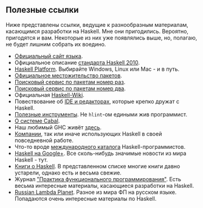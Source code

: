 Полезные ссылки
---------------

Ниже представлены ссылки, ведущие к разнообразным материалам, касающимся разработки на Haskell. Мне они пригодились. Вероятно, пригодятся и вам. Некоторые из них уже появлялись выше, но, полагаю, не будет лишним собрать их воедино.

* [Официальный сайт языка](http://www.haskell.org/haskellwiki/Haskell).
* Официальное описание [стандарта Haskell 2010](http://www.haskell.org/onlinereport/haskell2010).
* [Haskell Platform](http://www.haskell.org/platform). Выбирайте Windows, Linux или Mac - и в путь.
* [Официальное местожительство пакетов](http://hackage.haskell.org/packages).
* [Поисковый сервис по пакетам номер раз](http://holumbus.fh-wedel.de/hayoo/hayoo.html).
* [Поисковый сервис по пакетам номер два](http://www.haskell.org/hoogle).
* Официальная [Haskell-Wiki](http://www.haskell.org/haskellwiki/Category:Haskell).
* Повествование об [IDE и редакторах](http://www.haskell.org/haskellwiki/IDEs), которые крепко дружат с Haskell.
* [Полезные инструменты](http://www.haskell.org/haskellwiki/Development_Libraries_and_Tools). Не `hlint`-ом едиными жив программист.
* [О системе Cabal](http://www.haskell.org/cabal).
* Наш любимый GHC живёт [здесь](http://www.haskell.org/haskellwiki/GHC).
* [Компании](http://www.haskell.org/haskellwiki/Haskell_in_industry), так или иначе использующих Haskell в своей повседневной работе.
* Что-то вроде [международного каталога](http://www.haskellers.com) Haskell-программистов.
* [Haskell на Google+](https://plus.google.com/communities/104818126031270146189). Все сколь-нибудь значимые новости из мира Haskell - тут.
* [Книги о Haskell](http://www.haskell.org/haskellwiki/Books). В представленном списке многие книги давно устарели, однако есть и весьма свежие.
* Журнал ["Практика функционального программирования"](http://fprog.ru). Есть весьма интересные материалы, касающиеся разработки на Haskell.
* [Russian Lambda Planet](http://fprog.ru/planet). Разное из мира ФП на русском языке. Попадаются очень интересные материалы по Haskell.

